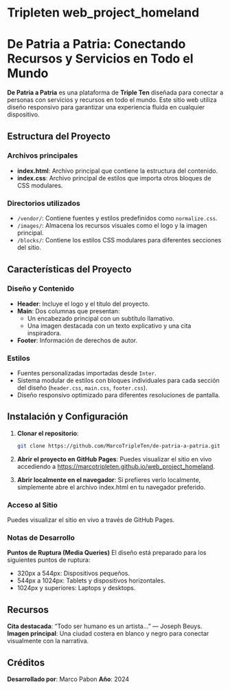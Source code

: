 # Tripleten web_project_homeland

# De Patria a Patria: Conectando Recursos y Servicios en Todo el Mundo

**De Patria a Patria** es una plataforma de **Triple Ten** diseñada para conectar a personas con servicios y recursos en todo el mundo. Este sitio web utiliza diseño responsivo para garantizar una experiencia fluida en cualquier dispositivo.

## Estructura del Proyecto

### Archivos principales

- **index.html**: Archivo principal que contiene la estructura del contenido.
- **index.css**: Archivo principal de estilos que importa otros bloques de CSS modulares.

### Directorios utilizados

- `/vendor/`: Contiene fuentes y estilos predefinidos como `normalize.css`.
- `/images/`: Almacena los recursos visuales como el logo y la imagen principal.
- `/blocks/`: Contiene los estilos CSS modulares para diferentes secciones del sitio.

## Características del Proyecto

### Diseño y Contenido

- **Header**: Incluye el logo y el título del proyecto.
- **Main**: Dos columnas que presentan:
  - Un encabezado principal con un subtítulo llamativo.
  - Una imagen destacada con un texto explicativo y una cita inspiradora.
- **Footer**: Información de derechos de autor.

### Estilos

- Fuentes personalizadas importadas desde `Inter`.
- Sistema modular de estilos con bloques individuales para cada sección del diseño (`header.css`, `main.css`, `footer.css`).
- Diseño responsivo optimizado para diferentes resoluciones de pantalla.

## Instalación y Configuración

1. **Clonar el repositorio**:

   ```bash
   git clone https://github.com/MarcoTripleTen/de-patria-a-patria.git
   ```

2. **Abrir el proyecto en GitHub Pages**: Puedes visualizar el sitio en vivo accediendo a https://marcotripleten.github.io/web_project_homeland.

3. **Abrir localmente en el navegador**: Si prefieres verlo localmente, simplemente abre el archivo index.html en tu navegador preferido.

### Acceso al Sitio

Puedes visualizar el sitio en vivo a través de GitHub Pages.

### Notas de Desarrollo

**Puntos de Ruptura (Media Queries)**
El diseño está preparado para los siguientes puntos de ruptura:

- 320px a 544px: Dispositivos pequeños.
- 544px a 1024px: Tablets y dispositivos horizontales.
- 1024px y superiores: Laptops y desktops.

## Recursos

**Cita destacada**: “Todo ser humano es un artista...” — Joseph Beuys.
**Imagen principal**: Una ciudad costera en blanco y negro para conectar visualmente con la narrativa.

## Créditos

**Desarrollado por**: Marco Pabon
**Año**: 2024
